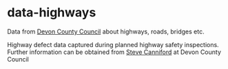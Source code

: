 data-highways
=============

Data from [Devon County Council](http://www.devon.gov.uk) about highways, roads, bridges etc.

Highway defect data captured during planned highway safety inspections.  Further information can be obtained from [Steve Canniford](mailto:steve.canniford@devon.gov.uk) at Devon County Council
